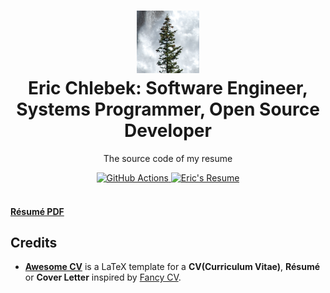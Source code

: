 <h1 align="center">
  <a href="https://github.com/echlebek/resume" title="Eric Chlebek">
    <img alt="icon" src="https://github.com/echlebek/resume/raw/master/tree.jpg" width="100px" height="100px" />
  </a>
  <br />
  Eric Chlebek: Software Engineer, Systems Programmer, Open Source Developer
</h1>

<p align="center">
  The source code of my resume
</p>

<div align="center">
  <a href="https://github.com/echlebek/resume/actions/workflows/main.yml">
    <img alt="GitHub Actions" src="https://github.com/echlebek/resume/actions/workflows/main.yml/badge.svg" />
  </a>
  <a href="https://raw.githubusercontent.com/echlebek/resume/master/eric/resume.pdf">
    <img alt="Eric's Resume" src="https://img.shields.io/badge/resume-pdf-green.svg" />
  </a>
</div>

<br />

#### [Résumé PDF](https://raw.githubusercontent.com/echlebek/resume/master/eric/resume.pdf)


## Credits

* [**Awesome CV**](https://github.com/posquit0/Awesome-CV) is a LaTeX template for a **CV(Curriculum Vitae)**, **Résumé** or **Cover Letter** inspired by [Fancy CV](https://www.sharelatex.com/templates/cv-or-resume/fancy-cv).
